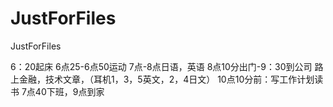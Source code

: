 # JustForFiles
JustForFiles


6：20起床   6点25-6点50运动 7点-8点日语，英语
8点10分出门-9：30到公司 路上金融，技术文章，（耳机1，3，5英文，2，4日文）
10点10分前：写工作计划读书
7点40下班，9点到家
